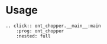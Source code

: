 # Usage

```{eval-rst}
.. click:: ont_chopper.__main__:main
    :prog: ont_chopper
    :nested: full
```
